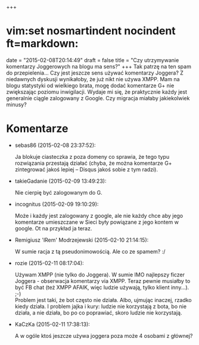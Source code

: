 +++
# vim:set nosmartindent nocindent ft=markdown:
date = "2015-02-08T20:14:49"
draft = false
title = "Czy utrzymywanie komentarzy Joggerowych na blogu ma sens?"
+++
Tak patrzę na ten spam do przepielenia... Czy jest jeszcze sens używać
komentarzy Joggera? Z niedawnych dyskusji wynikałoby, że już nikt nie używa
XMPP. Mam na blogu statystyki od wielkiego brata, mogę dodać komentarze G+ nie
zwiększając poziomu inwigilacji. Wydaje mi się, że praktycznie każdy jest
generalnie ciągle zalogowany z Google. Czy migracja miałaby jakiekolwiek
minusy?

# Komentarze

* sebas86 (2015-02-08 23:37:52): <p>Ja blokuje ciasteczka z poza domeny co
  sprawia, że tego typu rozwiązania przestają działać (chyba, że można
  komentarze G+ zintegrować jakoś lepiej – Disqus jakoś sobie z tym radzi).</p>
* takieGadanie (2015-02-09 13:49:23): <p>Nie cierpię być zalogowanym do G.</p>
* incognitus (2015-02-09 19:10:29): <p>Może i każdy jest zalogowany z google,
  ale nie każdy chce aby jego komentarze umieszczane w Sieci były powiązane z
  jego kontem w google. Ot na przykład ja teraz.</p>
* Remigiusz 'lRem' Modrzejewski (2015-02-10 21:14:15): <p>W sumie racja z tą
  pseudonimowością. Ale co ze spamem? :/</p>
* rozie (2015-02-11 08:17:04): <p>Używam XMPP (nie tylko do Joggera). W sumie
  IMO najlepszy ficzer Joggera - obserwacja komentarzy via XMPP. Teraz pewnie
  musiałby to być FB chat (też XMPP AFAIK, więc ludzie używają, tylko klient
  inny...). ;-)<br /> Problem jest taki, że bot często nie działa. Albo, ujmując
  inaczej, rzadko kiedy działa. I problem jajka i kury: ludzie nie korzystają z
  bota, bo nie działa, a nie działa, bo po co poprawiać, skoro ludzie nie
  korzystają.</p>
* KaCzKa (2015-02-11 17:38:13): <p>A w ogóle ktoś jeszcze używa joggera poza
  może 4 osobami z głównej?</p>
